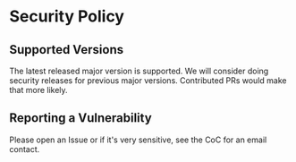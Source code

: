 # Security Policy

## Supported Versions

The latest released major version is supported. We will consider doing security
releases for previous major versions. Contributed PRs would make that more
likely.

## Reporting a Vulnerability

Please open an Issue or if it's very sensitive, see the CoC for an email
contact.
